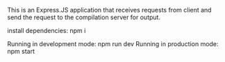 This is an Express.JS application that receives requests from client and send the request to the compilation server for output.

install dependencies: npm i

Running in development mode: npm run dev
Running in production mode: npm start
